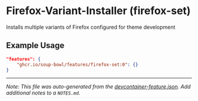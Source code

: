 
# Firefox-Variant-Installer (firefox-set)

Installs multiple variants of Firefox configured for theme development

## Example Usage

```json
"features": {
    "ghcr.io/soup-bowl/features/firefox-set:0": {}
}
```





---

_Note: This file was auto-generated from the [devcontainer-feature.json](https://github.com/soup-bowl/features/blob/main/src/firefox-set/devcontainer-feature.json).  Add additional notes to a `NOTES.md`._

